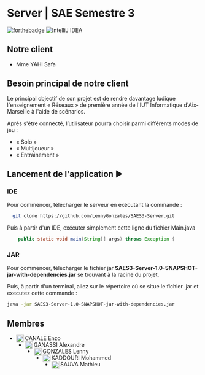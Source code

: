# Server | SAE Semestre 3
[![forthebadge](https://forthebadge.com/images/badges/made-with-java.svg)](https://forthebadge.com)
![IntelliJ IDEA](https://img.shields.io/badge/IntelliJIDEA-000000.svg?style=for-the-badge&logo=intellij-idea&logoColor=white)

## Notre client

- Mme YAHI Safa

## Besoin principal de notre client

Le principal objectif de son projet est de rendre davantage ludique l'enseignement « Réseaux » de première année de l'IUT Informatique d'Aix-Marseille à l'aide de scénarios.

Après s'être connecté, l’utilisateur pourra choisir parmi différents modes de jeu :
  - « Solo »
  - « Multijoueur »
  - « Entrainement »

## Lancement de l'application :arrow_forward:
### IDE
Pour commencer, télécharger le serveur en exécutant la commande :
```bash
  git clone https://github.com/LennyGonzales/SAES3-Server.git
```

Puis à partir d'un IDE, exécuter simplement cette ligne du fichier Main.java
```java
    public static void main(String[] args) throws Exception {
```
### JAR
Pour commencer, télécharger le fichier jar **SAES3-Server-1.0-SNAPSHOT-jar-with-dependencies.jar** se trouvant à la racine du projet.

Puis, à partir d'un terminal, allez sur le répertoire où se situe le fichier .jar et executez cette commande :
```bash
java -jar SAES3-Server-1.0-SNAPSHOT-jar-with-dependencies.jar
```

## Membres

- CANALE Enzo <img align="left" src="https://avatars.githubusercontent.com/u/92590811" alt="profile" width="20" height="20"/>
- GANASSI Alexandre <img align="left" src="https://avatars2.githubusercontent.com/u/90609748" alt="profile" width="20" height="20"/>
- GONZALES Lenny <img align="left" src="https://avatars.githubusercontent.com/u/91269114?s=64&v=4" alt="profile" width="20" height="20"/>
- KADDOURI Mohammed <img align="left" src="https://avatars.githubusercontent.com/u/98416541" alt="profile" width="20" height="20"/>
- SAUVA Mathieu <img align="left" src="https://avatars.githubusercontent.com/u/91150750?s=64&v=4" alt="profile" width="20" height="20"/>
